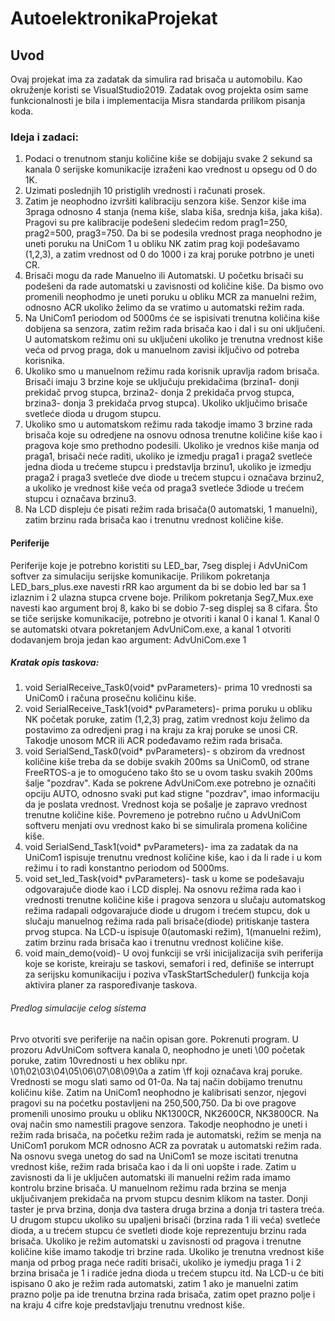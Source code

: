 # AutoelektronikaProjekat

## Uvod
Ovaj projekat ima za zadatak da simulira rad brisača u automobilu. Kao okruženje koristi se VisualStudio2019. Zadatak ovog projekta osim same funkcionalnosti je bila i implementacija Misra standarda prilikom pisanja koda.	

### Ideja i zadaci:
1. Podaci o trenutnom stanju količine kiše se dobijaju svake 2 sekund sa kanala 0 serijske komunikacije izraženi kao vrednost u opsegu od 0 do 1K.
2. Uzimati poslednjih 10 pristiglih vrednosti i računati prosek.
3. Zatim je neophodno izvršiti kalibraciju senzora kiše. Senzor kiše ima 3praga odnosno 4 stanja (nema kiše, slaba kiša, srednja kiša, jaka kiša).
Pragovi su pre kalibracije podešeni sledećim redom prag1=250, prag2=500, prag3=750. Da bi se podesila vrednost praga neophodno je uneti poruku 
na UniCom 1 u obliku NK zatim prag koji podešavamo (1,2,3), a zatim vrednost od 0 do 1000 i za kraj poruke potrbno je uneti CR.
4. Brisači mogu da rade Manuelno ili Automatski. U početku brisači su podešeni da rade automatski u zavisnosti od količine kiše. 
Da bismo ovo promenili neophodmo je uneti poruku u obliku MCR za manuelni režim, odnosno ACR ukoliko želimo da se vratimo u automatski režim rada.
5. Na UniCom1 periodom od 5000ms će se ispisivati trenutna količina kiše dobijena sa senzora, zatim režim rada brisača kao i dal i su oni uključeni.
U automatskom režimu oni su uključeni ukoliko je trenutna vrednost kiše veća od prvog praga, dok u manuelnom zavisi iključivo od potreba korisnika.
6. Ukoliko smo u manuelnom režimu rada korisnik upravlja radom brisača. Brisači imaju 3 brzine koje se uključuju prekidačima
(brzina1- donji prekidač prvog stupca, brzina2- donja 2 prekidača prvog stupca, brzina3- donja  3 prekidača prvog stupca). 
Ukoliko uključimo brisače svetleće dioda u drugom stupcu.
7. Ukoliko smo u automatskom režimu rada takodje imamo 3 brzine rada brisača koje su odredjene na osnovu odnosa trenutne količine kiše kao i
pragova koje smo prethodno podesili. Ukoliko je vrednos kiše manja od praga1, brisači neće raditi, ukoliko je izmedju praga1 i praga2 svetleće jedna dioda
u trećeme stupcu i predstavlja brzinu1, ukoliko je izmedju praga2 i praga3 svetleće dve diode u trećem stupcu i označava brzinu2,
a ukoliko je vrednost kiše veća od praga3 svetleće 3diode u trećem stupcu i označava brzinu3.
8. Na LCD displeju će pisati režim rada brisača(0 automatski, 1 manuelni), zatim brzinu rada brisača kao i trenutnu vrednost količine kiše.

#### Periferije
Periferije koje je potrebno koristiti su LED_bar, 7seg displej i AdvUniCom softver za simulaciju serijske komunikacije.
Prilikom pokretanja LED_bars_plus.exe navesti rRR kao argument da bi se dobio led bar sa 1 izlaznim i 2 ulazna stupca crvene boje.
Prilikom pokretanja Seg7_Mux.exe navesti kao argument broj 8, kako bi se dobio 7-seg displej sa 8 cifara.
Što se tiče serijske komunikacije, potrebno je otvoriti i kanal 0 i kanal 1. Kanal 0 se automatski otvara pokretanjem AdvUniCom.exe,
a kanal 1 otvoriti dodavanjem broja jedan kao argument: AdvUniCom.exe 1

##### Kratak opis taskova:
1. void SerialReceive_Task0(void* pvParameters)- prima 10 vrednosti sa UniCom0 i računa prosečnu količinu kiše.
2. void SerialReceive_Task1(void* pvParameters)- prima poruku u obliku NK početak poruke, zatim (1,2,3) prag,
zatim vrednost koju želimo da postavimo za odredjeni prag i na kraju za kraj poruke se unosi CR. 
Takodje unosom MCR ili ACR podeđavamo režim rada brisača. 
3. void SerialSend_Task0(void* pvParameters)- s obzirom da vrednost količine kiše treba da se dobije svakih 
200ms sa UniCom0, od strane FreeRTOS-a je to omogućeno tako što se u ovom tasku svakih 200ms šalje "pozdrav".
Kada se pokrene AdvUniCom.exe potrebno je označiti opciju AUTO, odnosno svaki put kad stigne "pozdrav",
imao informaciju da je poslata vrednost. Vrednost koja se pošalje je zapravo vrednost trenutne količine kiše.
Povremeno je potrebno ručno u AdvUniCom softveru menjati ovu vrednost kako bi se simulirala promena količine kiše.
4. void SerialSend_Task1(void* pvParameters)- ima za zadatak da na UniCom1 ispisuje trenutnu vrednost količine kiše,
kao i da li rade i u kom režimu i to radi konstantno periodom od 5000ms.
5. void set_led_Task(void* pvParameters)- task u kome se podešavaju odgovarajuče diode kao i LCD displej.
Na osnovu režima rada kao i vrednosti trenutne količine kiše i pragova senzora u slučaju automatskog režima radapali
odgovarajuće diode u drugom i trećem stupcu, dok u slučaju manuelnog režima rada pali brisače(diode)
pritiskanje tastera prvog stupca. Na LCD-u ispisuje 0(automaski režim), 1(manuelni režim), zatim brzinu rada
brisača kao i trenutnu vrednost količine kiše. 
6. void main_demo(void)- U ovoj funkciji se vrši inicijalizacija svih periferija koje se koriste,
kreiraju se taskovi, semafori i red, definiše se interrupt za serijsku komunikaciju i poziva vTaskStartScheduler()
funkcija koja aktivira planer za raspoređivanje taskova.

###### Predlog simulacije celog sistema
Prvo otvoriti sve periferije na način opisan gore. Pokrenuti program. U prozoru AdvUniCom softvera kanala 0, neophodno je uneti \00 početak poruke, zatim 10vrednosti u hex obliku npr.
\01\02\03\04\05\06\07\08\09\0a a zatim \ff koji označava kraj poruke. Vrednosti se mogu slati samo od 01-0a. Na taj način dobijamo trenutnu količinu kiše.
Zatim na UniCom1 neophodno je kalibrisati senzor, njegovi pragovi su na poćetku postavljeni na 250,500,750. Da bi ove pragove promenili unosimo prouku u obliku NK1300CR, NK2600CR, NK3800CR.
Na ovaj način smo namestili pragove senzora. Takodje neophodno je uneti i režim rada brisača, na početku režim rada je automatski, režim se menja na UniCom1 porukom MCR odnosno ACR za povratak u automatski režim rada.
Na osnovu svega unetog do sad na UniCom1 se moze iscitati trenutna vrednost kiše, režim rada brisača kao i da li oni uopšte i rade. Zatim u zavisnosti da li je uključen automatski ili manuelni režim rada imamo kontrolu brzine brisača.
U manuelnom režimu rada brzina se menja uključivanjem prekidača na prvom stupcu desnim klikom na taster. Donji taster je prva brzina, donja dva tastera druga brzina a donja tri tastera treća.
U drugom stupcu ukoliko su upaljeni brisači (brzina rada 1 ili veća) svetleće dioda, a u trećem stupcu će svetleti diode koje reprezentuju brzinu rada brisača.
Ukoliko je režim automatski u zavisnosti od pragova i trenutne količine kiše imamo takodje tri brzine rada. Ukoliko je trenutna vrednost kiše manja od prbog praga neće raditi brisači,
ukoliko je iymedju praga 1 i 2 brzina brisača je 1 i radiće jedna dioda u trećem stupcu itd. Na LCD-u će biti ispisano 0 ako je režim rada automatski, 
zatim 1 ako je manuelni zatim prazno polje pa ide trenutna brzina rada brisača, zatim opet prazno polje i na kraju 4 cifre koje predstavljaju trenutnu vrednost kiše.

